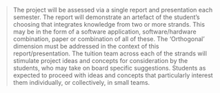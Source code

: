 >The project will be assessed via a single report and presentation each semester. The report will demonstrate an artefact of the student’s choosing that integrates knowledge from two or more strands. This may be in the form of a software application, software/hardware combination, paper or combination of all of these. The ‘Orthogonal’ dimension must be addressed in the context of this report/presentation. The tuition team across each of the strands will stimulate project ideas and concepts for consideration by the students, who may take on board specific suggestions. Students as expected to proceed with ideas and concepts that particularly interest them individually, or collectively, in small teams.

